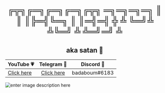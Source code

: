 <h1 align="center">
╔╦╗╔═╗╔═╗╔═╗╔╦╗ ═╗═╗═╗═╗
 ║ ║ ║╠═╣╚═╗ ║   ║═╣═╣ ╬
 ╩ ╚═╝╩ ╩╚═╝ ╩   ╩═╝═╝ ╩
</h1>
<h2 align="center">aka satan 👹</h2>
<p align="center">
	<table>
	    <thead>
	        <tr>
	            <th align="center">YouTube 💗</th>
	            <th align="center">Telegram 💙</th>
	            <th align="center">Discord 💜</th>
	        </tr>
	    </thead>
	    <tbody>
	        <tr>
	            <td align="left"><a href="https://youtube.com/itstoastz" target="_blank">Click here</a></td>
	            <td align="center"><a href="https://telegram.me/wejdene" target="_blank">Click here</a></td></td>
	            <td align="right">badaboum#6183</td>
	        </tr>
	    </tbody>
	</table>
</p>

![enter image description here](https://wallpaperaccess.com/full/711515.jpg)
